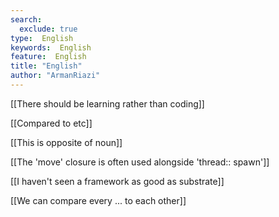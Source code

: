 ```yaml
---
search:
  exclude: true
type:  English
keywords:  English
feature:  English
title: "English"
author: "ArmanRiazi"
---
```


[[There should be learning rather than coding]]

 [[Compared to etc]]

 [[This is opposite of noun]]

 [[The 'move' closure is often used alongside 'thread:: spawn']]

 [[I haven't seen a framework as good as substrate]]

 [[We can compare every ... to each other]]